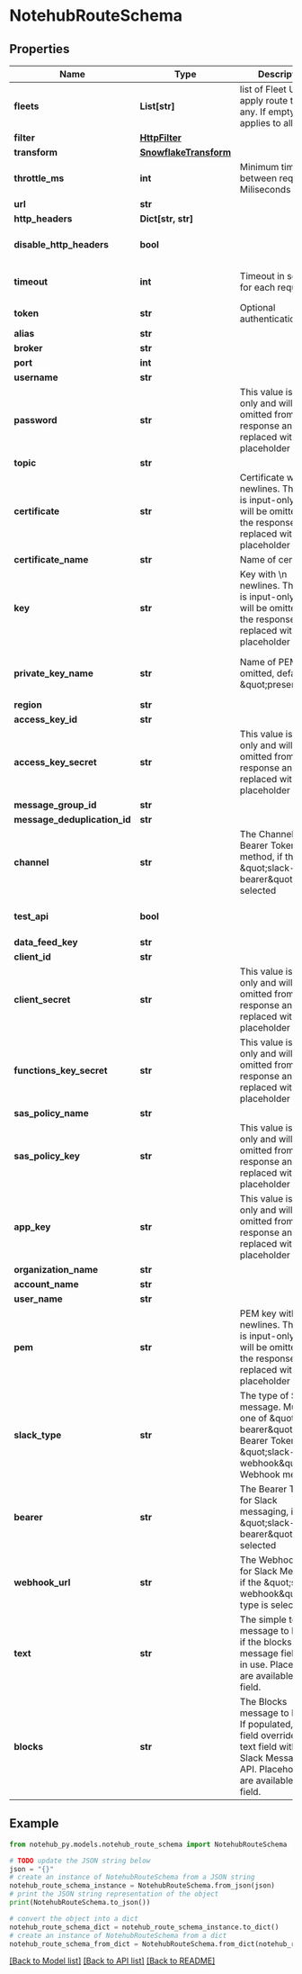 # NotehubRouteSchema


## Properties

Name | Type | Description | Notes
------------ | ------------- | ------------- | -------------
**fleets** | **List[str]** | list of Fleet UIDs to apply route to, if any.  If empty, applies to all Fleets | [optional] 
**filter** | [**HttpFilter**](HttpFilter.md) |  | [optional] 
**transform** | [**SnowflakeTransform**](SnowflakeTransform.md) |  | [optional] 
**throttle_ms** | **int** | Minimum time between requests in Miliseconds | [optional] 
**url** | **str** |  | [optional] 
**http_headers** | **Dict[str, str]** |  | [optional] 
**disable_http_headers** | **bool** |  | [optional] [default to False]
**timeout** | **int** | Timeout in seconds for each request | [optional] [default to 15]
**token** | **str** | Optional authentication token | [optional] 
**alias** | **str** |  | [optional] 
**broker** | **str** |  | [optional] 
**port** | **int** |  | [optional] 
**username** | **str** |  | [optional] 
**password** | **str** | This value is input-only and will be omitted from the response and replaced with a placeholder | [optional] 
**topic** | **str** |  | [optional] 
**certificate** | **str** | Certificate with \\n newlines.  This value is input-only and will be omitted from the response and replaced with a placeholder | [optional] 
**certificate_name** | **str** | Name of certificate. | [optional] 
**key** | **str** | Key with \\n newlines.  This value is input-only and will be omitted from the response and replaced with a placeholder | [optional] 
**private_key_name** | **str** | Name of PEM key.  If omitted, defaults to \&quot;present\&quot; | [optional] [default to 'present']
**region** | **str** |  | [optional] 
**access_key_id** | **str** |  | [optional] 
**access_key_secret** | **str** | This value is input-only and will be omitted from the response and replaced with a placeholder | [optional] 
**message_group_id** | **str** |  | [optional] 
**message_deduplication_id** | **str** |  | [optional] 
**channel** | **str** | The Channel ID for Bearer Token method, if the \&quot;slack-bearer\&quot; type is selected | [optional] 
**test_api** | **bool** |  | [optional] [default to False]
**data_feed_key** | **str** |  | [optional] 
**client_id** | **str** |  | [optional] 
**client_secret** | **str** | This value is input-only and will be omitted from the response and replaced with a placeholder | [optional] 
**functions_key_secret** | **str** | This value is input-only and will be omitted from the response and replaced with a placeholder | [optional] 
**sas_policy_name** | **str** |  | [optional] 
**sas_policy_key** | **str** | This value is input-only and will be omitted from the response and replaced with a placeholder | [optional] 
**app_key** | **str** | This value is input-only and will be omitted from the response and replaced with a placeholder | [optional] 
**organization_name** | **str** |  | [optional] 
**account_name** | **str** |  | [optional] 
**user_name** | **str** |  | [optional] 
**pem** | **str** | PEM key with \\n newlines. This value is input-only and will be omitted from the response and replaced with a placeholder | [optional] 
**slack_type** | **str** | The type of Slack message.  Must be one of \&quot;slack-bearer\&quot; for Bearer Token or \&quot;slack-webhook\&quot; for Webhook messages | [optional] 
**bearer** | **str** | The Bearer Token for Slack messaging, if the \&quot;slack-bearer\&quot; type is selected | [optional] 
**webhook_url** | **str** | The Webhook URL for Slack Messaging if the \&quot;slack-webhook\&quot; type is selected | [optional] 
**text** | **str** | The simple text message to be sent, if the blocks message field is not in use.  Placeholders are available for this field. | [optional] 
**blocks** | **str** | The Blocks message to be sent.  If populated, this field overrides the text field within the Slack Messaging API.  Placeholders are available for this field. | [optional] 

## Example

```python
from notehub_py.models.notehub_route_schema import NotehubRouteSchema

# TODO update the JSON string below
json = "{}"
# create an instance of NotehubRouteSchema from a JSON string
notehub_route_schema_instance = NotehubRouteSchema.from_json(json)
# print the JSON string representation of the object
print(NotehubRouteSchema.to_json())

# convert the object into a dict
notehub_route_schema_dict = notehub_route_schema_instance.to_dict()
# create an instance of NotehubRouteSchema from a dict
notehub_route_schema_from_dict = NotehubRouteSchema.from_dict(notehub_route_schema_dict)
```
[[Back to Model list]](../README.md#documentation-for-models) [[Back to API list]](../README.md#documentation-for-api-endpoints) [[Back to README]](../README.md)


